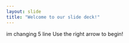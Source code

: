 ```yaml
---
layout: slide
title: "Welcome to our slide deck!"
---
```

im changing 5 line
Use the right arrow to begin!
